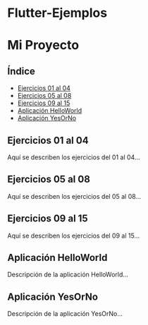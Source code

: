 ﻿# Flutter-Ejemplos
# Mi Proyecto

## Índice
- [Ejercicios 01 al 04](#ejercicios-01-al-04)
- [Ejercicios 05 al 08](#ejercicios-05-al-08)
- [Ejercicios 09 al 15](#ejercicios-09-al-15)
- [Aplicación HelloWorld](#aplicación-helloworld)
- [Aplicación YesOrNo](#aplicación-yesorno)

## Ejercicios 01 al 04
Aquí se describen los ejercicios del 01 al 04...

## Ejercicios 05 al 08
Aquí se describen los ejercicios del 05 al 08...

## Ejercicios 09 al 15
Aquí se describen los ejercicios del 09 al 15...

## Aplicación HelloWorld
Descripción de la aplicación HelloWorld...

## Aplicación YesOrNo
Descripción de la aplicación YesOrNo...

